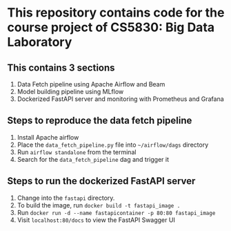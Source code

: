 # This repository contains code for the course project of CS5830: Big Data Laboratory

## This contains 3 sections

1. Data Fetch pipeline using Apache Airflow and Beam
2. Model building pipeline using MLflow
3. Dockerized FastAPI server and monitoring with Prometheus and Grafana

## Steps to reproduce the data fetch pipeline

1. Install Apache airflow
2. Place the `data_fetch_pipeline.py` file into `~/airflow/dags` directory
3. Run `airflow standalone` from the terminal
4. Search for the `data_fetch_pipeline` dag and trigger it

## Steps to run the dockerized FastAPI server

1. Change into the `fastapi` directory.
2. To build the image, run `docker build -t fastapi_image .`
3. Run `docker run -d --name fastapicontainer -p 80:80 fastapi_image`
4. Visit `localhost:80/docs` to view the FastAPI Swagger UI
